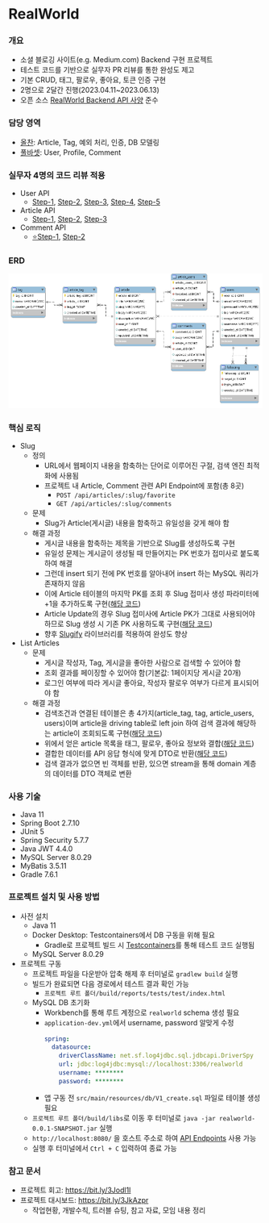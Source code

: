 # RealWorld

### 개요  
* 소셜 블로깅 사이트(e.g. Medium.com) Backend 구현 프로젝트
* 테스트 코드를 기반으로 실무자 PR 리뷰를 통한 완성도 제고
* 기본 CRUD, 태그, 팔로우, 좋아요, 토큰 인증 구현   
* 2명으로 2달간 진행(2023.04.11~2023.06.13)
* 오픈 소스 [RealWorld Backend API 사양](https://realworld-docs.netlify.app/docs/specs/backend-specs/endpoints) 준수  

### 담당 영역
* [올찬](https://github.com/a11chan): Article, Tag, 예외 처리, 인증, DB 모델링
* [풀바셋](https://github.com/sdongpil): User, Profile, Comment

### 실무자 4명의 코드 리뷰 적용  
* User API
  * [Step-1](https://github.com/DSS-1st/realworld/pull/2), [Step-2](https://github.com/DSS-1st/realworld/pull/3), [Step-3](https://github.com/DSS-1st/realworld/pull/4), [Step-4](https://github.com/DSS-1st/realworld/pull/5), [Step-5](https://github.com/DSS-1st/realworld/pull/30)
* Article API
  * [Step-1](https://github.com/DSS-1st/realworld/pull/7), [Step-2](https://github.com/DSS-1st/realworld/pull/9), [Step-3](https://github.com/DSS-1st/realworld/pull/18)
* Comment API
  * [⭐Step-1](https://github.com/DSS-1st/realworld/pull/11), [Step-2](https://github.com/DSS-1st/realworld/pull/34)

### ERD
  ![ERD_realworld.png](src%2Fmain%2Fresources%2Fdb%2FERD_realworld.png)

### 핵심 로직
* Slug
  * 정의
    * URL에서 웹페이지 내용을 함축하는 단어로 이루어진 구절, 검색 엔진 최적화에 사용됨
    * 프로젝트 내 Article, Comment 관련 API Endpoint에 포함(총 8곳)
      * `POST /api/articles/:slug/favorite`
      * `GET /api/articles/:slug/comments`
  * 문제
    * Slug가 Article(게시글) 내용을 함축하고 유일성을 갖게 해야 함
  * 해결 과정
    * 게시글 내용을 함축하는 제목을 기반으로 Slug를 생성하도록 구현
    * 유일성 문제는 게시글이 생성될 때 만들어지는 PK 번호가 접미사로 붙도록 하여 해결
    * 그런데 insert 되기 전에 PK 번호를 알아내어 insert 하는 MySQL 쿼리가 존재하지 않음
    * 이에 Article 테이블의 마지막 PK를 조회 후 Slug 접미사 생성 파라미터에 +1을 추가하도록 구현([해당 코드](https://github.com/DSS-1st/realworld/blob/dfbb3f6fb155670cabe1190b9ce8f8b330b445de/src/main/java/com/dss/realworld/article/app/ArticleServiceImpl.java#L127-L138))
    * Article Update의 경우 Slug 접미사에 Article PK가 그대로 사용되어야 하므로 Slug 생성 시 기존 PK 사용하도록 구현([해당 코드](https://github.com/DSS-1st/realworld/blob/dfbb3f6fb155670cabe1190b9ce8f8b330b445de/src/main/java/com/dss/realworld/article/domain/Article.java#L51-L58C6))
    * 향후 [Slugify](https://github.com/slugify/slugify) 라이브러리를 적용하여 완성도 향상
* List Articles
  * 문제
    * 게시글 작성자, Tag, 게시글을 좋아한 사람으로 검색할 수 있어야 함
    * 조회 결과를 페이징할 수 있어야 함(기본값: 1페이지당 게시글 20개)
    * 로그인 여부에 따라 게시글 좋아요, 작성자 팔로우 여부가 다르게 표시되어야 함
  * 해결 과정
    * 검색조건과 연결된 테이블은 총 4가지(article_tag, tag, article_users, users)이며 article을 driving table로 left join 하여 검색 결과에 해당하는 article이 조회되도록 구현([해당 코드](https://github.com/DSS-1st/realworld/blob/53c69ea03482d9d39b54ddc4e1aa78376114a354/src/main/resources/mapper/ArticleRepository.xml#L53-L75))
    * 위에서 얻은 article 목록을 태그, 팔로우, 좋아요 정보와 결합([해당 코드](https://github.com/DSS-1st/realworld/blob/53c69ea03482d9d39b54ddc4e1aa78376114a354/src/main/java/com/dss/realworld/article/app/ArticleServiceImpl.java#L56-L65))
    * 결합한 데이터를 API 응답 형식에 맞게 DTO로 반환([해당 코드](https://github.com/DSS-1st/realworld/blob/53c69ea03482d9d39b54ddc4e1aa78376114a354/src/main/java/com/dss/realworld/article/app/ArticleServiceImpl.java#L41-L50))
    * 검색 결과가 없으면 빈 객체를 반환, 있으면 stream을 통해 domain 계층의 데이터를 DTO 객체로 변환

### 사용 기술
* Java 11
* Spring Boot 2.7.10
* JUnit 5
* Spring Security 5.7.7 
* Java JWT 4.4.0
* MySQL Server 8.0.29
* MyBatis 3.5.11
* Gradle 7.6.1

### 프로젝트 설치 및 사용 방법
* 사전 설치
  * Java 11
  * Docker Desktop: Testcontainers에서 DB 구동을 위해 필요
    * Gradle로 프로젝트 빌드 시 [Testcontainers](https://testcontainers.com/)를 통해 테스트 코드 실행됨
  * MySQL Server 8.0.29
* 프로젝트 구동
  * 프로젝트 파일을 다운받아 압축 해제 후 터미널로 `gradlew build` 실행
  * 빌드가 완료되면 다음 경로에서 테스트 결과 확인 가능
      * `프로젝트 루트 폴더/build/reports/tests/test/index.html`
  * MySQL DB 초기화
    * Workbench를 통해 루트 계정으로 `realworld` schema 생성 필요
    * `application-dev.yml`에서 username, password 알맞게 수정
      ```yml
      spring:
        datasource:
          driverClassName: net.sf.log4jdbc.sql.jdbcapi.DriverSpy
          url: jdbc:log4jdbc:mysql://localhost:3306/realworld
          username: ********
          password: ********
      ```
    * 앱 구동 전 `src/main/resources/db/V1_create.sql` 파일로 테이블 생성 필요
  * `프로젝트 루트 폴더/build/libs`로 이동 후 터미널로 `java -jar realworld-0.0.1-SNAPSHOT.jar` 실행
  * `http://localhost:8080/` 을 호스트 주소로 하여 [API Endpoints](https://realworld-docs.netlify.app/docs/specs/backend-specs/endpoints) 사용 가능
  * 실행 후 터미널에서 `Ctrl + C` 입력하여 종료 가능

### 참고 문서
* 프로젝트 회고: https://bit.ly/3Jodl1I
* 프로젝트 대시보드: https://bit.ly/3JkAzpr
  * 작업현황, 개발수칙, 트러블 슈팅, 참고 자료, 모임 내용 정리
